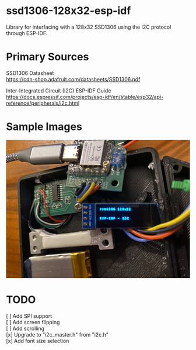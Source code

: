 # ssd1306-128x32-esp-idf
Library for interfacing with a 128x32 SSD1306 using the I2C protocol through ESP-IDF.

# Primary Sources
SSD1306 Datasheet  
https://cdn-shop.adafruit.com/datasheets/SSD1306.pdf

Inter-Integrated Circuit (I2C) ESP-IDF Guide  
https://docs.espressif.com/projects/esp-idf/en/stable/esp32/api-reference/peripherals/i2c.html

# Sample Images
![ESP32 Setup](./images/IMG_4961.JPEG)  

# TODO
[ ] Add SPI support  
[ ] Add screen flipping  
[ ] Add scrolling  
[x] Upgrade to "i2c_master.h" from "i2c.h"  
[x] Add font size selection